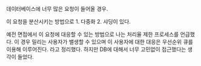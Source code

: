 
데이터베이스에 너무 많은 요청이 들어올 경우. 

이 요청을 분산시키는 방법으로 1. 다중화 2. 샤딩이 있다.

예전 면접에서 이 요청에 대응할 수 있는 방법으로 나는 처리율 제한 프로세스를 언급했다. 
이 경우 밀리는 사용자가 밸생할 수 있으며 이 사용자에 대한 대응은 우선순위 큐를 이용해 이루어진다. 
라고 정리했다. 하지만 DB에 대해서 너무 고민없이 접근했다는 생각이 들었다.


